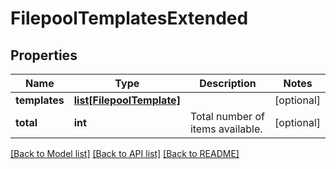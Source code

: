 # FilepoolTemplatesExtended

## Properties
Name | Type | Description | Notes
------------ | ------------- | ------------- | -------------
**templates** | [**list[FilepoolTemplate]**](FilepoolTemplate.md) |  | [optional] 
**total** | **int** | Total number of items available. | [optional] 

[[Back to Model list]](../README.md#documentation-for-models) [[Back to API list]](../README.md#documentation-for-api-endpoints) [[Back to README]](../README.md)


